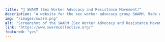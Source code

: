 ```yaml
---
title: "📌 SWARM (Sex Worker Advocacy and Resistance Movement)"
description: "A website for the sex worker advocacy group SWARM. Made with WordPress"
img: "/images/swarm.png"
alt: "Screenshot of the SWARM (Sex Worker Advocacy and Resistance Movement) homepage. The page includes a bold red “SWARM” logo, an illustrated video still, a list of articles with publication dates, and a navigation bar with links to resources, writing, events, and more. The background is lavender with black text."
link: "https://www.swarmcollective.org/"
featured: "yes"
---
```

